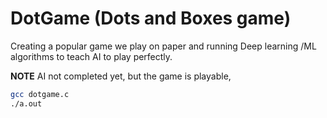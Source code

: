 # DotGame (Dots and Boxes game)

Creating a popular game we play on paper and running Deep learning /ML algorithms to teach AI to play perfectly.

**NOTE** AI not completed yet, but the game is playable, 
```bash
gcc dotgame.c
./a.out
```
